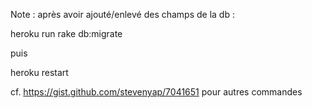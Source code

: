 Note : après avoir ajouté/enlevé des champs de la db :

heroku run rake db:migrate

puis

heroku restart



cf. https://gist.github.com/stevenyap/7041651
pour autres commandes
